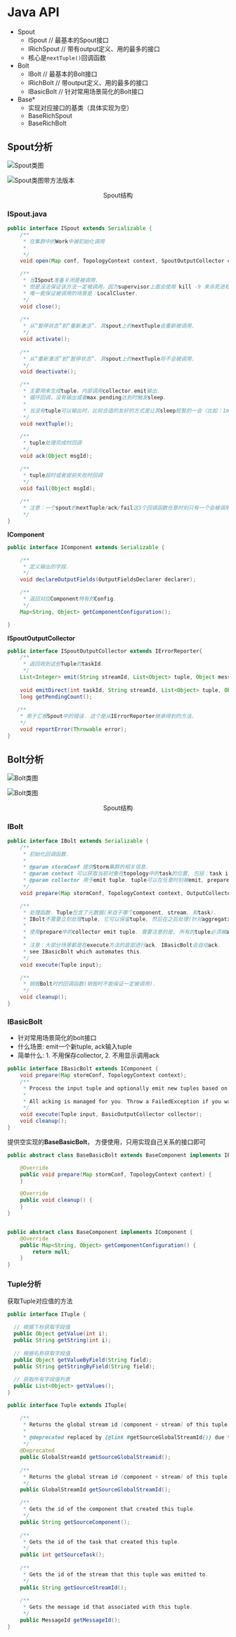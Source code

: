 # Java API



- Spout
  - ISpout	// 最基本的Spout接口
  - IRichSpout    // 带有output定义、用的最多的接口
  - 核心是`nextTuple()`回调函数
- Bolt
  - IBolt	// 最基本的Bolt接口
  - IRichBolt    // 带output定义、用的最多的接口
  - IBasicBolt    // 针对常用场景简化的Bolt接口
- Base*
  - 实现对应接口的基类（具体实现为空）
  - BaseRichSpout
  - BaseRichBolt



## Spout分析





![Spout类图](img/Spout类图1.png)

![Spout类图带方法版本](img/Spout类图2.png)

<center>Spout结构</center>



### ISpout.java

```java
public interface ISpout extends Serializable {
    /**
     * 在集群中的Work中被初始化调用
     * 
     */
    void open(Map conf, TopologyContext context, SpoutOutputCollector collector);

    /**
     * 当ISpout准备关闭是被调用. 
     * 但是没法保证该方法一定被调用，因为supervisor上面会使用 kill -9 来杀死进程
     * 唯一能保证被调用的场景是：LocalCluster.
     */
    void close();
    
    /**
     * 从“暂停状态”到“重新激活”. 其spout上的nextTuple会重新被调用.
     */
    void activate();
    
    /**
     * 从“重新激活”到“暂停状态”. 其spout上的nextTuple将不会被调用.
     */
    void deactivate();

    /**
     * 主要用来生成tuple，内部调用collector.emit输出.
     * 循环回调，没有输出或者max.pending达到时触发sleep.
     * 
     * 当没有tuple可以输出时，比较合适的友好的方式是让其sleep短暂的一会（比如：1ms），以免浪费太多的CPU
     */
    void nextTuple();

    /**
     * tuple处理完成时回调
     */
    void ack(Object msgId);

    /**
     * tuple超时或者提前失败时回调
     */
    void fail(Object msgId);
  
    /**
     * 注意：一个spout的nextTuple/ack/fail这3个回调函数任意时刻只有一个会被调用
     */
}
```



**IComponent**

```java
public interface IComponent extends Serializable {

    /**
     * 定义输出的字段.
     */
    void declareOutputFields(OutputFieldsDeclarer declarer);

    /**
     * 返回对应Component特有的Config.
     */
    Map<String, Object> getComponentConfiguration();

}
```





**ISpoutOutputCollector**

```java
public interface ISpoutOutputCollector extends IErrorReporter{
    /**
     * 返回收到这些Tuple的taskId.
     */
    List<Integer> emit(String streamId, List<Object> tuple, Object messageId);
  
    void emitDirect(int taskId, String streamId, List<Object> tuple, Object messageId);
    long getPendingCount();
    
   /**
    * 用于汇报Spout中的错误. 这个是从IErrorReporter继承得到的方法.
    */
    void reportError(Throwable error);
}
```



## Bolt分析



![Bolt类图](img/Bolt类图结构1.png)



![Bolt类图](img/Bolt类图结构2.png)

<center>Spout结构</center>



### IBolt



```java
public interface IBolt extends Serializable {
    /**
     * 初始化回调函数.
     * 
     * @param stormConf 提供Storm集群的相关信息.
     * @param context 可以获取当前对象在topology中的task的位置, 包括：task id & component id, 输入&输出信息等.
     * @param collector 用于emit tuple. tuple可以在任意时刻被emit, prepare&cleanup都是可以的.
     */
    void prepare(Map stormConf, TopologyContext context, OutputCollector collector);

    /**
     * 处理函数. Tuple包含了元数据(来自于哪个component, stream, 和task).
     * IBolt不需要立刻处理tuple, 它可以保留tuple, 然后在之后处理(针对aggregation或者join的场景)
     *
     * 使用prepare中的collector emit tuple. 需要注意的是, 所有的tuple必须被ack或者fail, 否则的话, storm没法告知产生tuple的spout是否执行成功.
     *
     * 注意：大部分场景都是在execute方法的底部进行ack. IBasicBolt会自动ack.
     * see IBasicBolt which automates this.
     */
    void execute(Tuple input);

    /**
     * 销毁Bolt时的回调函数(销毁时不能保证一定被调用).
     */
    void cleanup();
}
```



### IBasicBolt

- 针对常用场景简化的bolt接口
- 什么场景: emit一个新tuple, ack输入tuple
- 简单什么: 1. 不用保存collector, 2. 不用显示调用ack

```java
public interface IBasicBolt extends IComponent {
    void prepare(Map stormConf, TopologyContext context);
    /**
     * Process the input tuple and optionally emit new tuples based on the input tuple.
     * 
     * All acking is managed for you. Throw a FailedException if you want to fail the tuple.
     */
    void execute(Tuple input, BasicOutputCollector collector);
    void cleanup();
}
```



提供空实现的**BaseBasicBolt**， 方便使用，只用实现自己关系的接口即可

```java
public abstract class BaseBasicBolt extends BaseComponent implements IBasicBolt {

    @Override
    public void prepare(Map stormConf, TopologyContext context) {
    }

    @Override
    public void cleanup() {
    }    
}


public abstract class BaseComponent implements IComponent {
    @Override
    public Map<String, Object> getComponentConfiguration() {
        return null;
    }    
}
```





### Tuple分析

获取Tuple对应值的方法

```java
public interface ITuple {
  
  // 根据下标获取字段值
  public Object getValue(int i);
  public String getString(int i);
  
  // 根据名称获取字段值
  public Object getValueByField(String field);
  public String getStringByField(String field);
  
  // 获取所有字段值列表
  public List<Object> getValues();
}
```



```java
public interface Tuple extends ITuple{

    /**
     * Returns the global stream id (component + stream) of this tuple.
     * 
     * @deprecated replaced by {@link #getSourceGlobalStreamId()} due to broken naming convention
     */
    @Deprecated
    public GlobalStreamId getSourceGlobalStreamid();
    
    /**
     * Returns the global stream id (component + stream) of this tuple.
     */
    public GlobalStreamId getSourceGlobalStreamId();

    /**
     * Gets the id of the component that created this tuple.
     */
    public String getSourceComponent();
    
    /**
     * Gets the id of the task that created this tuple.
     */
    public int getSourceTask();
    
    /**
     * Gets the id of the stream that this tuple was emitted to.
     */
    public String getSourceStreamId();
    
    /**
     * Gets the message id that associated with this tuple.
     */
    public MessageId getMessageId();
}

```



















